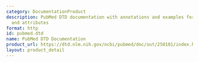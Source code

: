 ```yaml
---
category: DocumentationProduct
description: PubMed DTD documentation with annotations and examples for all XML elements
  and attributes
format: http
id: pubmed.dtd
name: PubMed DTD Documentation
product_url: https://dtd.nlm.nih.gov/ncbi/pubmed/doc/out/250101/index.html
layout: product_detail
---
```


